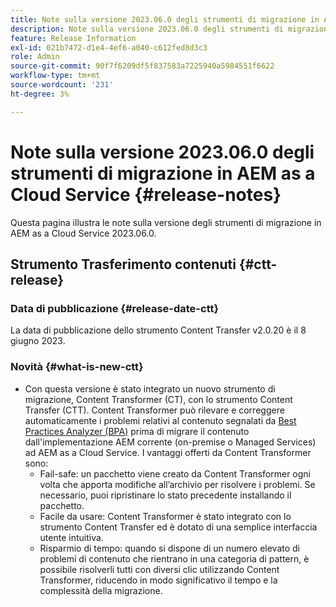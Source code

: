 ```yaml
---
title: Note sulla versione 2023.06.0 degli strumenti di migrazione in AEM as a Cloud Service
description: Note sulla versione 2023.06.0 degli strumenti di migrazione in AEM as a Cloud Service
feature: Release Information
exl-id: 021b7472-d1e4-4ef6-a040-c612fed8d3c3
role: Admin
source-git-commit: 90f7f6209df5f837583a7225940a5984551f6622
workflow-type: tm+mt
source-wordcount: '231'
ht-degree: 3%

---
```


# Note sulla versione 2023.06.0 degli strumenti di migrazione in AEM as a Cloud Service {#release-notes}

Questa pagina illustra le note sulla versione degli strumenti di migrazione in AEM as a Cloud Service 2023.06.0.

## Strumento Trasferimento contenuti {#ctt-release}

### Data di pubblicazione {#release-date-ctt}

La data di pubblicazione dello strumento Content Transfer v2.0.20 è il 8 giugno 2023.

### Novità {#what-is-new-ctt}

* Con questa versione è stato integrato un nuovo strumento di migrazione, Content Transformer (CT), con lo strumento Content Transfer (CTT). Content Transformer può rilevare e correggere automaticamente i problemi relativi al contenuto segnalati da [Best Practices Analyzer (BPA)](https://experienceleague.adobe.com/docs/experience-manager-cloud-service/content/migration-journey/cloud-migration/best-practices-analyzer/overview-best-practices-analyzer.html?lang=it) prima di migrare il contenuto dall&#39;implementazione AEM corrente (on-premise o Managed Services) ad AEM as a Cloud Service.
I vantaggi offerti da Content Transformer sono:
   * Fail-safe: un pacchetto viene creato da Content Transformer ogni volta che apporta modifiche all’archivio per risolvere i problemi. Se necessario, puoi ripristinare lo stato precedente installando il pacchetto.
   * Facile da usare: Content Transformer è stato integrato con lo strumento Content Transfer ed è dotato di una semplice interfaccia utente intuitiva.
   * Risparmio di tempo: quando si dispone di un numero elevato di problemi di contenuto che rientrano in una categoria di pattern, è possibile risolverli tutti con diversi clic utilizzando Content Transformer, riducendo in modo significativo il tempo e la complessità della migrazione.
